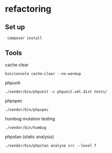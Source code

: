 # refactoring

## Set up

 ```
  composer install
 ```

## Tools

cache clear
```
bin/console cache:clear --no-warmup
```

phpunit
```
./vendor/bin/phpunit -c phpunit.xml.dist tests/
```

phpspec

```
./vendor/bin/phpspec

```

humbug mutation testing

```
./vendor/bin/humbug
``` 

phpstan (static analysis)
```
./vendor/bin/phpstan analyse src --level 7
```